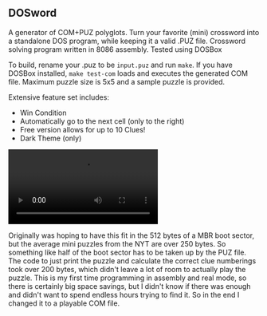 ## DOSword

A generator of COM+PUZ polyglots. Turn your favorite (mini) crossword into a standalone DOS program, while keeping it a valid .PUZ file. Crossword solving program written in 8086 assembly. Tested using DOSBox

To build, rename your .puz to be `input.puz` and run `make`. If you have DOSBox installed, `make test-com` loads and executes the generated COM file. Maximum puzzle size is 5x5 and a sample puzzle is provided.

Extensive feature set includes:
* Win Condition
* Automatically go to the next cell (only to the right)
* Free version allows for up to 10 Clues!
* Dark Theme (only)

![A small video showing the DOS program running](/demo.webm)

Originally was hoping to have this fit in the 512 bytes of a MBR boot sector, but the average mini puzzles from the NYT are over 250 bytes. So something like half of the boot sector has to be taken up by the PUZ file. The code to just print the puzzle and calculate the correct clue numberings took over 200 bytes, which didn't leave a lot of room to actually play the puzzle. This is my first time programming in assembly and real mode, so there is certainly big space savings, but I didn't know if there was enough and didn't want to spend endless hours trying to find it. So in the end I changed it to a playable COM file.
